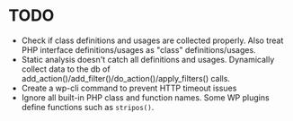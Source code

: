 # TODO

- Check if class definitions and usages are collected properly. Also treat PHP
  interface definitions/usages as "class" definitions/usages.
- Static analysis doesn't catch all definitions and usages. Dynamically collect
  data to the db of add_action()/add_filter()/do_action()/apply_filters() calls.
- Create a wp-cli command to prevent HTTP timeout issues
- Ignore all built-in PHP class and function names. Some WP plugins define
  functions such as `stripos()`.
